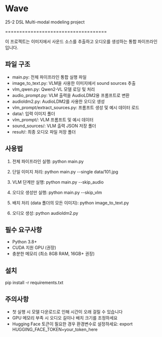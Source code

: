 # Wave
25-2 DSL Multi-modal modeling project

====================================

이 프로젝트는 이미지에서 사운드 소스를 추출하고 오디오를 생성하는 통합 파이프라인입니다.

파일 구조
---------
- main.py: 전체 파이프라인 통합 실행 파일
- image_to_text.py: VLM을 사용한 이미지에서 sound sources 추출
- vlm_qwen.py: Qwen2-VL 모델 로딩 및 처리
- audio_prompt.py: VLM 출력을 AudioLDM2용 프롬프트로 변환
- audioldm2.py: AudioLDM2를 사용한 오디오 생성
- vlm_prompt/extract_sources.py: 프롬프트 생성 및 예시 데이터 로드
- data/: 입력 이미지 폴더
- vlm_prompt/: VLM 프롬프트 및 예시 데이터
- sound_sources/: VLM 출력 JSON 저장 폴더
- result/: 최종 오디오 파일 저장 폴더

사용법
------
1. 전체 파이프라인 실행:
   python main.py

2. 단일 이미지 처리:
   python main.py --single data/101.jpg

3. VLM 단계만 실행:
   python main.py --skip_audio

4. 오디오 생성만 실행:
   python main.py --skip_vlm

5. 배치 처리 (data 폴더의 모든 이미지):
   python image_to_text.py

6. 오디오 생성:
   python audioldm2.py

필수 요구사항
-------------
- Python 3.8+
- CUDA 지원 GPU (권장)
- 충분한 메모리 (최소 8GB RAM, 16GB+ 권장)

설치
----
pip install -r requirements.txt

주의사항
--------
- 첫 실행 시 모델 다운로드로 인해 시간이 오래 걸릴 수 있습니다
- GPU 메모리 부족 시 오디오 길이나 배치 크기를 조정하세요
- Hugging Face 토큰이 필요한 경우 환경변수로 설정하세요:
  export HUGGING_FACE_TOKEN=your_token_here
